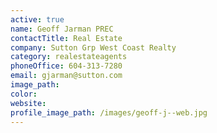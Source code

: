 ```yaml
---
active: true
name: Geoff Jarman PREC
contactTitle: Real Estate
company: Sutton Grp West Coast Realty
category: realestateagents
phoneOffice: 604-313-7280
email: gjarman@sutton.com
image_path:
color:
website:
profile_image_path: /images/geoff-j--web.jpg
---
```



